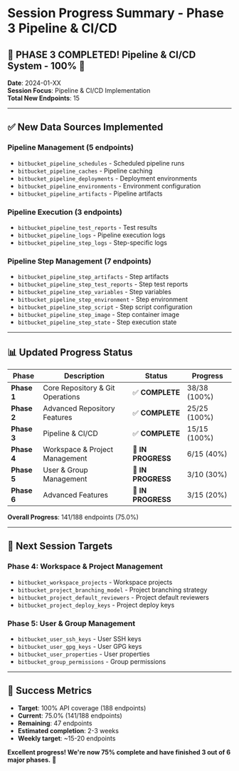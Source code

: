 # Session Progress Summary - Phase 3 Pipeline & CI/CD

## 🎉 **PHASE 3 COMPLETED! Pipeline & CI/CD System - 100% 🎉**

**Date**: 2024-01-XX  
**Session Focus**: Pipeline & CI/CD Implementation  
**Total New Endpoints**: 15

---

## ✅ **New Data Sources Implemented**

### **Pipeline Management (5 endpoints)**
- `bitbucket_pipeline_schedules` - Scheduled pipeline runs
- `bitbucket_pipeline_caches` - Pipeline caching  
- `bitbucket_pipeline_deployments` - Deployment environments
- `bitbucket_pipeline_environments` - Environment configuration
- `bitbucket_pipeline_artifacts` - Pipeline artifacts

### **Pipeline Execution (3 endpoints)**
- `bitbucket_pipeline_test_reports` - Test results
- `bitbucket_pipeline_logs` - Pipeline execution logs
- `bitbucket_pipeline_step_logs` - Step-specific logs

### **Pipeline Step Management (7 endpoints)**
- `bitbucket_pipeline_step_artifacts` - Step artifacts
- `bitbucket_pipeline_step_test_reports` - Step test reports
- `bitbucket_pipeline_step_variables` - Step variables
- `bitbucket_pipeline_step_environment` - Step environment
- `bitbucket_pipeline_step_script` - Step script configuration
- `bitbucket_pipeline_step_image` - Step container image
- `bitbucket_pipeline_step_state` - Step execution state

---

## 📊 **Updated Progress Status**

| Phase | Description | Status | Progress |
|-------|-------------|---------|----------|
| **Phase 1** | Core Repository & Git Operations | ✅ **COMPLETE** | 38/38 (100%) |
| **Phase 2** | Advanced Repository Features | ✅ **COMPLETE** | 25/25 (100%) |
| **Phase 3** | Pipeline & CI/CD | ✅ **COMPLETE** | 15/15 (100%) |
| **Phase 4** | Workspace & Project Management | 🔄 **IN PROGRESS** | 6/15 (40%) |
| **Phase 5** | User & Group Management | 🔄 **IN PROGRESS** | 3/10 (30%) |
| **Phase 6** | Advanced Features | 🔄 **IN PROGRESS** | 3/15 (20%) |

**Overall Progress**: 141/188 endpoints (75.0%)

---

## 🚀 **Next Session Targets**

### **Phase 4: Workspace & Project Management**
- `bitbucket_workspace_projects` - Workspace projects
- `bitbucket_project_branching_model` - Project branching strategy
- `bitbucket_project_default_reviewers` - Project default reviewers
- `bitbucket_project_deploy_keys` - Project deploy keys

### **Phase 5: User & Group Management**
- `bitbucket_user_ssh_keys` - User SSH keys
- `bitbucket_user_gpg_keys` - User GPG keys
- `bitbucket_user_properties` - User properties
- `bitbucket_group_permissions` - Group permissions

---

## 🎯 **Success Metrics**

- **Target**: 100% API coverage (188 endpoints)
- **Current**: 75.0% (141/188 endpoints)
- **Remaining**: 47 endpoints
- **Estimated completion**: 2-3 weeks
- **Weekly target**: ~15-20 endpoints

**Excellent progress! We're now 75% complete and have finished 3 out of 6 major phases.** 🚀
